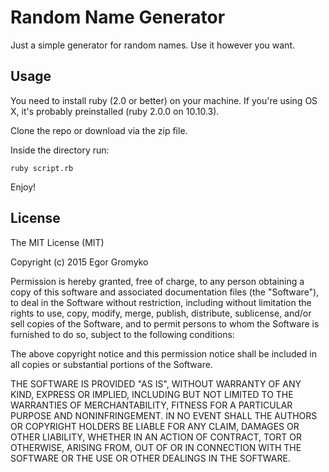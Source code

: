 # Random Name Generator

Just a simple generator for random names.
Use it however you want.

## Usage

You need to install ruby (2.0 or better) on your machine.
If you're using OS X, it's probably preinstalled (ruby 2.0.0 on 10.10.3).

Clone the repo or download via the zip file.

Inside the directory run:

```shell
ruby script.rb
```

Enjoy!

## License

The MIT License (MIT)

Copyright (c) 2015 Egor Gromyko

Permission is hereby granted, free of charge, to any person obtaining a copy
of this software and associated documentation files (the "Software"), to deal
in the Software without restriction, including without limitation the rights
to use, copy, modify, merge, publish, distribute, sublicense, and/or sell
copies of the Software, and to permit persons to whom the Software is
furnished to do so, subject to the following conditions:

The above copyright notice and this permission notice shall be included in
all copies or substantial portions of the Software.

THE SOFTWARE IS PROVIDED "AS IS", WITHOUT WARRANTY OF ANY KIND, EXPRESS OR
IMPLIED, INCLUDING BUT NOT LIMITED TO THE WARRANTIES OF MERCHANTABILITY,
FITNESS FOR A PARTICULAR PURPOSE AND NONINFRINGEMENT. IN NO EVENT SHALL THE
AUTHORS OR COPYRIGHT HOLDERS BE LIABLE FOR ANY CLAIM, DAMAGES OR OTHER
LIABILITY, WHETHER IN AN ACTION OF CONTRACT, TORT OR OTHERWISE, ARISING FROM,
OUT OF OR IN CONNECTION WITH THE SOFTWARE OR THE USE OR OTHER DEALINGS IN
THE SOFTWARE.
